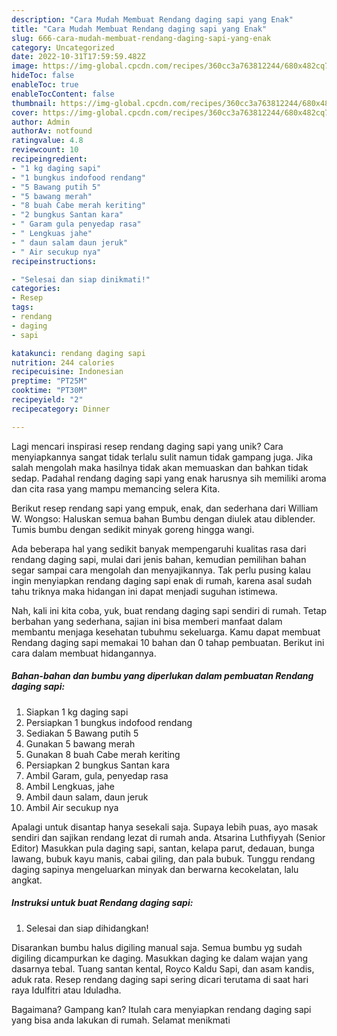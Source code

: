 ```yaml
---
description: "Cara Mudah Membuat Rendang daging sapi yang Enak"
title: "Cara Mudah Membuat Rendang daging sapi yang Enak"
slug: 666-cara-mudah-membuat-rendang-daging-sapi-yang-enak
category: Uncategorized
date: 2022-10-31T17:59:59.482Z
image: https://img-global.cpcdn.com/recipes/360cc3a763812244/680x482cq70/rendang-daging-sapi-foto-resep-utama.jpg
hideToc: false
enableToc: true
enableTocContent: false
thumbnail: https://img-global.cpcdn.com/recipes/360cc3a763812244/680x482cq70/rendang-daging-sapi-foto-resep-utama.jpg
cover: https://img-global.cpcdn.com/recipes/360cc3a763812244/680x482cq70/rendang-daging-sapi-foto-resep-utama.jpg
author: Admin
authorAv: notfound
ratingvalue: 4.8
reviewcount: 10
recipeingredient:
- "1 kg daging sapi"
- "1 bungkus indofood rendang"
- "5 Bawang putih 5"
- "5 bawang merah"
- "8 buah Cabe merah keriting"
- "2 bungkus Santan kara"
- " Garam gula penyedap rasa"
- " Lengkuas jahe"
- " daun salam daun jeruk"
- " Air secukup nya"
recipeinstructions:

- "Selesai dan siap dinikmati!"
categories:
- Resep
tags:
- rendang
- daging
- sapi

katakunci: rendang daging sapi 
nutrition: 244 calories
recipecuisine: Indonesian
preptime: "PT25M"
cooktime: "PT30M"
recipeyield: "2"
recipecategory: Dinner

---
```





Lagi mencari inspirasi resep rendang daging sapi yang unik? Cara menyiapkannya sangat tidak terlalu sulit namun tidak gampang juga. Jika salah mengolah maka hasilnya tidak akan memuaskan dan bahkan tidak sedap. Padahal rendang daging sapi yang enak harusnya sih memiliki aroma dan cita rasa yang mampu memancing selera Kita.





Berikut resep rendang sapi yang empuk, enak, dan sederhana dari William W. Wongso: Haluskan semua bahan Bumbu dengan diulek atau diblender. Tumis bumbu dengan sedikit minyak goreng hingga wangi.

Ada beberapa hal yang sedikit banyak mempengaruhi kualitas rasa dari rendang daging sapi, mulai dari jenis bahan, kemudian pemilihan bahan segar sampai cara mengolah dan menyajikannya. Tak perlu pusing kalau ingin menyiapkan rendang daging sapi enak di rumah, karena asal sudah tahu triknya maka hidangan ini dapat menjadi suguhan istimewa.






Nah, kali ini kita coba, yuk, buat rendang daging sapi sendiri di rumah. Tetap berbahan yang sederhana, sajian ini bisa memberi manfaat dalam membantu menjaga kesehatan tubuhmu sekeluarga. Kamu dapat membuat Rendang daging sapi memakai 10 bahan dan 0 tahap pembuatan. Berikut ini cara dalam membuat hidangannya.

<!--inarticleads1-->

##### Bahan-bahan dan bumbu yang diperlukan dalam pembuatan Rendang daging sapi:

1. Siapkan 1 kg daging sapi
1. Persiapkan 1 bungkus indofood rendang
1. Sediakan 5 Bawang putih 5
1. Gunakan 5 bawang merah
1. Gunakan 8 buah Cabe merah keriting
1. Persiapkan 2 bungkus Santan kara
1. Ambil  Garam, gula, penyedap rasa
1. Ambil  Lengkuas, jahe
1. Ambil  daun salam, daun jeruk
1. Ambil  Air secukup nya


Apalagi untuk disantap hanya sesekali saja. Supaya lebih puas, ayo masak sendiri dan sajikan rendang lezat di rumah anda. Atsarina Luthfiyyah (Senior Editor) Masukkan pula daging sapi, santan, kelapa parut, dedauan, bunga lawang, bubuk kayu manis, cabai giling, dan pala bubuk. Tunggu rendang daging sapinya mengeluarkan minyak dan berwarna kecokelatan, lalu angkat. 

<!--inarticleads2-->

##### Instruksi untuk buat Rendang daging sapi:


1. Selesai dan siap dihidangkan!

Disarankan bumbu halus digiling manual saja. Semua bumbu yg sudah digiling dicampurkan ke daging. Masukkan daging ke dalam wajan yang dasarnya tebal. Tuang santan kental, Royco Kaldu Sapi, dan asam kandis, aduk rata. Resep rendang daging sapi sering dicari terutama di saat hari raya Idulfitri atau Iduladha. 

Bagaimana? Gampang kan? Itulah cara menyiapkan rendang daging sapi yang bisa anda lakukan di rumah. Selamat menikmati
